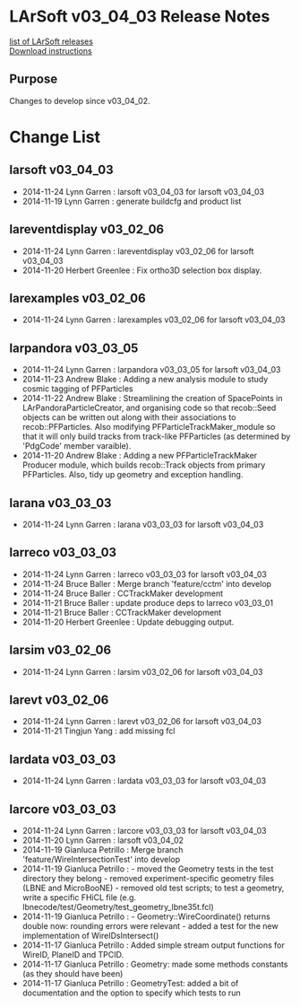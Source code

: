 # LArSoft v03_04_03 Release Notes



[list of LArSoft releases](LArSoft_release_list)  
[Download instructions](http://scisoft.fnal.gov/scisoft/bundles/larsoft/v03_04_03/larsoft-v03_04_03.html)

## Purpose

Changes to develop since v03_04_02.

# Change List

## larsoft v03_04_03

-   2014-11-24 Lynn Garren : larsoft v03_04_03 for larsoft v03_04_03
-   2014-11-19 Lynn Garren : generate buildcfg and product list

## lareventdisplay v03_02_06

-   2014-11-24 Lynn Garren : lareventdisplay v03_02_06 for larsoft v03_04_03
-   2014-11-20 Herbert Greenlee : Fix ortho3D selection box display.

## larexamples v03_02_06

-   2014-11-24 Lynn Garren : larexamples v03_02_06 for larsoft v03_04_03

## larpandora v03_03_05

-   2014-11-24 Lynn Garren : larpandora v03_03_05 for larsoft v03_04_03
-   2014-11-23 Andrew Blake : Adding a new analysis module to study cosmic tagging of PFParticles
-   2014-11-22 Andrew Blake : Streamlining the creation of SpacePoints in LArPandoraParticleCreator, and organising code so that recob::Seed objects can be written out along with their associations to recob::PFParticles. Also modifying PFParticleTrackMaker_module so that it will only build tracks from track-like PFParticles (as determined by 'PdgCode' member varaible).
-   2014-11-20 Andrew Blake : Adding a new PFParticleTrackMaker Producer module, which builds recob::Track objects from primary PFParticles. Also, tidy up geometry and exception handling.

## larana v03_03_03

-   2014-11-24 Lynn Garren : larana v03_03_03 for larsoft v03_04_03

## larreco v03_03_03

-   2014-11-24 Lynn Garren : larreco v03_03_03 for larsoft v03_04_03
-   2014-11-24 Bruce Baller : Merge branch 'feature/cctm' into develop
-   2014-11-24 Bruce Baller : CCTrackMaker development
-   2014-11-21 Bruce Baller : update produce deps to larreco v03_03_01
-   2014-11-21 Bruce Baller : CCTrackMaker development
-   2014-11-20 Herbert Greenlee : Update debugging output.

## larsim v03_02_06

-   2014-11-24 Lynn Garren : larsim v03_02_06 for larsoft v03_04_03

## larevt v03_02_06

-   2014-11-24 Lynn Garren : larevt v03_02_06 for larsoft v03_04_03
-   2014-11-21 Tingjun Yang : add missing fcl

## lardata v03_03_03

-   2014-11-24 Lynn Garren : lardata v03_03_03 for larsoft v03_04_03

## larcore v03_03_03

-   2014-11-24 Lynn Garren : larcore v03_03_03 for larsoft v03_04_03
-   2014-11-20 Lynn Garren : larsoft v03_04_02
-   2014-11-19 Gianluca Petrillo : Merge branch 'feature/WireIntersectionTest' into develop
-   2014-11-19 Gianluca Petrillo : - moved the Geometry tests in the test directory they belong - removed experiment-specific geometry files (LBNE and MicroBooNE) - removed old test scripts; to test a geometry, write a specific FHiCL file (e.g. lbnecode/test/Geometry/test_geometry_lbne35t.fcl)
-   2014-11-19 Gianluca Petrillo : - Geometry::WireCoordinate() returns double now: rounding errors were relevant - added a test for the new implementation of WireIDsIntersect()
-   2014-11-17 Gianluca Petrillo : Added simple stream output functions for WireID, PlaneID and TPCID.
-   2014-11-17 Gianluca Petrillo : Geometry: made some methods constants (as they should have been)
-   2014-11-17 Gianluca Petrillo : GeometryTest: added a bit of documentation and the option to specify which tests to run
